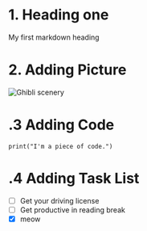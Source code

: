 # 1. Heading one
My first markdown heading

# 2. Adding Picture

![Ghibli scenery](https://images8.alphacoders.com/135/1354012.png)

# .3 Adding Code

```
print("I'm a piece of code.")
```
# .4 Adding Task List

- [ ] Get your driving license
- [ ] Get productive in reading break
- [x] meow
